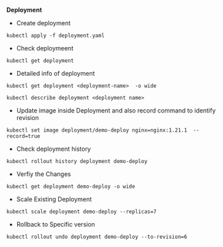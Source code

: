 **Deployment**



- Create deployment 
````
kubectl apply -f deployment.yaml
````

- Check deploymeent
````
kubectl get deployment
````
- Detailed info of deployment
  
````
kubectl get deployment <deployment-name>  -o wide
````

````
kubectl describe deployment <deployment name>
````
- Update image inside Deployment and also record command to identify revision
````
kubectl set image deployment/demo-deploy nginx=nginx:1.21.1  --record=true
````

- Check deployment history
````
kubectl rollout history deployment demo-deploy
````

- Verfiy the Changes
````
kubectl get deployment demo-deploy -o wide
````
- Scale Existing Deployment
````
kubectl scale deployment demo-deploy --replicas=7
````
- Rollback to Specific version
````
kubectl rollout undo deployment demo-deploy --to-revision=6
````
